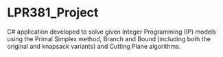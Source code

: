 # LPR381_Project
C# application developed to solve given Integer Programming (IP) models using the Primal Simplex method, Branch and Bound (including both the original and knapsack variants) and Cutting Plane algorithms.
